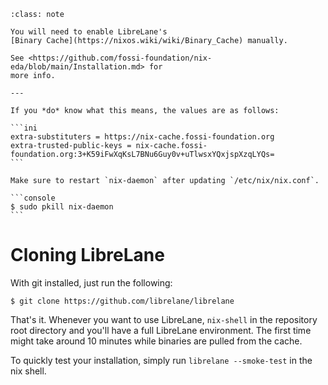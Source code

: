 ````{admonition} If you already have Nix set up…
:class: note 

You will need to enable LibreLane's
[Binary Cache](https://nixos.wiki/wiki/Binary_Cache) manually.

See <https://github.com/fossi-foundation/nix-eda/blob/main/Installation.md> for
more info.

---

If you *do* know what this means, the values are as follows:

```ini
extra-substituters = https://nix-cache.fossi-foundation.org
extra-trusted-public-keys = nix-cache.fossi-foundation.org:3+K59iFwXqKsL7BNu6Guy0v+uTlwsxYQxjspXzqLYQs=
```

Make sure to restart `nix-daemon` after updating `/etc/nix/nix.conf`.

```console
$ sudo pkill nix-daemon
```

````

# Cloning LibreLane

With git installed, just run the following:

```console
$ git clone https://github.com/librelane/librelane
```

That's it. Whenever you want to use LibreLane, `nix-shell` in the repository root
directory and you'll have a full LibreLane environment. The first time might take
around 10 minutes while binaries are pulled from the cache.

To quickly test your installation, simply run `librelane --smoke-test` in the nix
shell.
